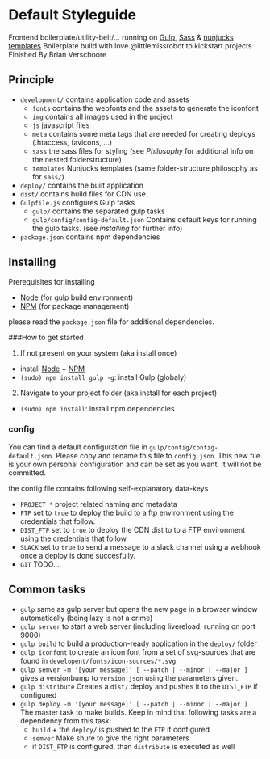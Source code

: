 Default Styleguide
=================

Frontend boilerplate/utility-belt/... running on [Gulp](http://gulpjs.com/), [Sass](http://sass-lang.com/) & [nunjucks templates](https://mozilla.github.io/nunjucks/)
Boilerplate build with love @littlemissrobot to kickstart projects 
Finished By Brian Verschoore


Principle
---------
* `development/` contains application code and assets
    * `fonts` contains the webfonts and the assets to generate the iconfont
    * `img` contains all images used in the project
    * `js` javascript files
    * `meta` contains some meta tags that are needed for creating deploys (.htaccess, favicons, ...)
    * `sass` the sass files for styling (see _Philosophy_ for additional info on the nested folderstructure)
    * `templates` Nunjucks templates (same folder-structure philosophy as for `sass/`)
* `deploy/` contains the built application
* `dist/` contains build files for CDN use.
* `Gulpfile.js` configures Gulp tasks
    * `gulp/` contains the separated gulp tasks
    * `gulp/config/config-default.json` Contains default keys for running the gulp tasks. (see _installing_ for further info)
* `package.json` contains npm dependencies


Installing
----------
Prerequisites for installing

* [Node](http://nodejs.org) (for gulp build environment)
* [NPM](https://www.npmjs.com/) (for package management)

please read the `package.json` file for additional dependencies.

###How to get started

1) If not present on your system (aka install once)

* install [Node](http://nodejs.org) + [NPM](https://www.npmjs.com/)
* `(sudo) npm install gulp -g`: install Gulp (globaly)

2) Navigate to your project folder (aka install for each project)

* `(sudo) npm install`: install npm dependencies

### config

You can find a default configuration file in `gulp/config/config-default.json`.
Please copy and rename this file to `config.json`. This new file is your own
personal configuration and can be set as you want. It will not be committed.

the config file contains following self-explanatory data-keys

 * `PROJECT_*` project related naming and metadata
 * `FTP` set to `true` to deploy the build to a ftp environment using the credentials that follow.
 * `DIST_FTP` set to `true` to deploy the CDN dist to to a FTP environment using the credentials that follow.
 * `SLACK` set to `true` to send a message to a slack channel using a webhook once a deploy is done succesfully.
 * `GIT` TODO....



Common tasks
------------

* `gulp` same as gulp server but opens the new page in a browser window automatically (being lazy is not a crime)
* `gulp server` to start a web server (including livereload, running on port 9000)
* `gulp build` to build a production-ready application in the `deploy/` folder
* `gulp iconfont` to create an icon font from a set of svg-sources that are found in `developent/fonts/icon-sources/*.svg`
* `gulp semver -m '[your message]' [ --patch | --minor | --major ]` gives a versionbump to `version.json` using the parameters given.
* `gulp distribute` Creates a `dist/` deploy and pushes it to the `DIST_FTP` if configured
* `gulp deploy -m '[your message]' [ --patch | --minor | --major ]` The master task to make builds. Keep in mind that following tasks are a dependency from this task:
    * `build` + the `deploy/` is pushed to the `FTP` if configured
    * `semver` Make shure to give the right parameters
    * if `DIST_FTP` is configured, than `distribute` is executed as well
